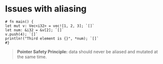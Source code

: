 # Issues with aliasing

```aquascope,interpreter,horizontal,shouldFail,run
# fn main() {
let mut v: Vec<i32> = vec![1, 2, 3]; `[]`
let num: &i32 = &v[2]; `[]`
v.push(4); `[]`
println!("Third element is {}", *num); `[]`
#}
```

> **Pointer Safety Principle:** data should never be aliased and mutated at the same time.
